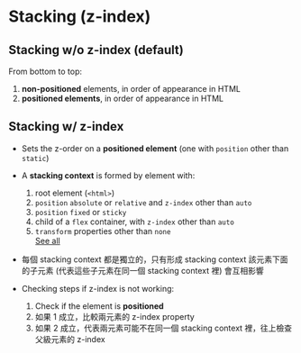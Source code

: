 # Stacking (z-index)

## Stacking w/o z-index (default)

From bottom to top:

1. **non-positioned** elements, in order of appearance in HTML
2. **positioned elements**, in order of appearance in HTML

## Stacking w/ z-index

- Sets the z-order on a **positioned element** (one with `position` other than `static`)
- A **stacking context** is formed by element with:

  1. root element (`<html>`)
  1. `position` `absolute` or `relative` and `z-index` other than `auto`
  1. `position` `fixed` or `sticky`
  1. child of a `flex` container, with `z-index` other than `auto`
  1. `transform` properties other than `none`  
     [See all](https://developer.mozilla.org/en-US/docs/Web/CSS/CSS_Positioning/Understanding_z_index/The_stacking_context)

- 每個 stacking context 都是獨立的，只有形成 stacking context 該元素下面的子元素 (代表這些子元素在同一個 stacking context 裡) 會互相影響
- Checking steps if z-index is not working:

  1. Check if the element is **positioned**
  1. 如果 1 成立，比較兩元素的 z-index property
  1. 如果 2 成立，代表兩元素可能不在同一個 stacking context 裡，往上檢查父級元素的 z-index
